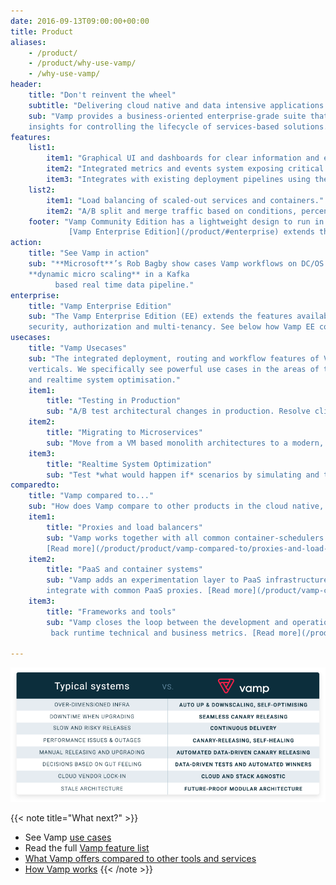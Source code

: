 ```yaml
---
date: 2016-09-13T09:00:00+00:00
title: Product
aliases:
    - /product/
    - /product/why-use-vamp/
    - /why-use-vamp/
header:
    title: "Don't reinvent the wheel"
    subtitle: "Delivering cloud native and data intensive applications is hard enough."
    sub: "Vamp provides a business-oriented enterprise-grade suite that delivers automation, integration and management 
    insights for controlling the lifecycle of services-based solutions."
features:
    list1:
        item1: "Graphical UI and dashboards for clear information and easy management."
        item2: "Integrated metrics and events system exposing critical application runtime information."
        item3: "Integrates with existing deployment pipelines using the API or the command line interface."
    list2:
        item1: "Load balancing of scaled-out services and containers."
        item2: "A/B split and merge traffic based on conditions, percentages or both."
    footer: "Vamp Community Edition has a lightweight design to run in high-available mission-critical architectures.<br> 
             [Vamp Enterprise Edition](/product/#enterprise) extends these features with security, multi-tenancy and role based access controls." 
action:
    title: "See Vamp in action"
    sub: "**Microsoft**’s Rob Bagby show cases Vamp workflows on DC/OS.  Using application specific triggers, Rob achieves 
    **dynamic micro scaling** in a Kafka
          based real time data pipeline."
enterprise:
    title: "Vamp Enterprise Edition"
    sub: "The Vamp Enterprise Edition (EE) extends the features available in the open source Vamp Community Edition (CE)with 
    security, authorization and multi-tenancy. See below how Vamp EE compares to Vamp CE."     
usecases:
    title: "Vamp Usecases"
    sub: "The integrated deployment, routing and workflow features of Vamp support a broad range of scenarios and industry 
    verticals. We specifically see powerful use cases in the areas of testing in production, migrating to microservices, 
    and realtime system optimisation."
    item1: 
        title: "Testing in Production"
        sub: "A/B test architectural changes in production. Resolve client-side incompatiblities after an upgrade. [Read more](/product/use-cases/overview/)"
    item2: 
        title: "Migrating to Microservices"
        sub: "Move from a VM based monolith architectures to a modern, cloud-native and microservices based architecture. [Read more](/product/use-cases/overview/)" 
    item3: 
        title: "Realtime System Optimization"
        sub: "Test *what would happen if* scenarios by simulating and testing autoscaling behaviour. [Read more](/product/use-cases/overview/)"                 
comparedto:
    title: "Vamp compared to..."
    sub: "How does Vamp compare to other products in the cloud native, container and delivery space?"  
    item1: 
        title: "Proxies and load balancers"
        sub: "Vamp works together with all common container-schedulers to provide continuous delivery and auto-scaling features. 
        [Read more](/product/product/vamp-compared-to/proxies-and-load-balancers/)"
    item2: 
        title: "PaaS and container systems"
        sub: "Vamp adds an experimentation layer to PaaS infrastructures by providing canary-releasing features that 
        integrate with common PaaS proxies. [Read more](/product/vamp-compared-to/paas-and-container-systems/)" 
    item3: 
        title: "Frameworks and tools"
        sub: "Vamp closes the loop between the development and operations elements of a CI/CD pipeline, while feeding
         back runtime technical and business metrics. [Read more](/product/vamp-compared-to/frameworks-and-tools/)"   
    
---
```


![](/images/typical-systems-vs-vamp.png)

{{< note title="What next?" >}}
* See Vamp [use cases](/product/use-cases/)
* Read the full [Vamp feature list](/product/feature-list/)
* [What Vamp offers compared to other tools and services](/product/vamp-compared-to/proxies-and-load-balancers/)
* [How Vamp works](/documentation/how-vamp-works/architecture-and-components)
{{< /note >}}
